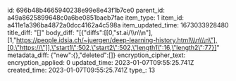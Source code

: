 id: 696b48b4665940238e99e8e43f1b7ce0
parent_id: a49a8625899648c0a6be0851baeb7fae
item_type: 1
item_id: a411e1a396ba4872a0dcc4162a4c598a
item_updated_time: 1673033928480
title_diff: "[]"
body_diff: "[{\"diffs\":[[0,\"st.ai/\\\n\\\n\"],[1,\"https://people.idsia.ch/~juergen/deep-learning-history.html\\\n\\\n\"],[0,\"https://\"]],\"start1\":502,\"start2\":502,\"length1\":16,\"length2\":77}]"
metadata_diff: {"new":{},"deleted":[]}
encryption_cipher_text: 
encryption_applied: 0
updated_time: 2023-01-07T09:55:25.741Z
created_time: 2023-01-07T09:55:25.741Z
type_: 13